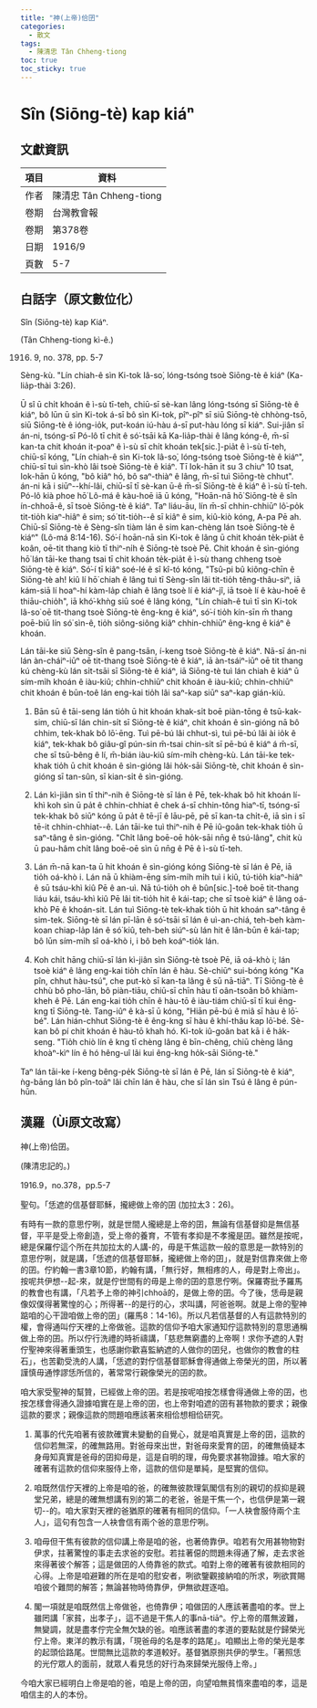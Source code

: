 ```yaml
---
title: "神(上帝)佮囝"
categories:
  - 散文
tags:
  - 陳清忠 Tân Chheng-tiong 
toc: true
toc_sticky: true
---
```


# Sîn (Siōng-tè) kap kiáⁿ

## 文獻資訊

| 項目 | 資料 |
|---|---|
| 作者 | 陳清忠 Tân Chheng-tiong  |
| 卷期 | 台灣教會報 |
| 卷期 | 第378卷 |
| 日期 | 1916/9 |
| 頁數 | 5-7 |

## 白話字（原文數位化）

Sîn (Siōng-tè) kap Kiáⁿ.

(Tân Chheng-tiong kì-ê.)

1916. 9, no. 378, pp. 5-7

Sèng-kù. "Lín chiah-ê sìn Ki-tok Iâ-so͘, lóng-tsóng tsoè Siōng-tè ê kiáⁿ (Ka-lia̍p-thài 3:26).

Ū sî ū chi̍t khoán ê ì-sù tī-teh, chiū-sī sè-kan lâng lóng-tsóng sī Siōng-tè ê kiáⁿ, bô lūn ū sìn Ki-tok á-sī bô sìn Ki-tok, pîⁿ-pîⁿ sī siū Siōng-tè chhòng-tsō, siū Siōng-tè ê ióng-io̍k, put-koán iú-hàu á-sī put-hàu lóng sī kiáⁿ. Sui-jiân sī án-ni, tsóng-sī Pó-lô tī chit ê só͘-tsāi kā Ka-lia̍p-thài ê lâng kóng-ê, m̄-sī kan-ta chit khoán it-poaⁿ ê ì-sù sī chi̍t khoán tek[sic.]-pia̍t ê ì-sù tī-teh, chiū-sī kóng, "Lín chiah-ê sìn Ki-tok Iâ-so͘, lóng-tsóng tsoè Siōng-tè ê kiáⁿ", chiū-sī tuì sìn-khò lâi tsoè Siōng-tè ê kiáⁿ. Tī Iok-hān it su 3 chiuⁿ 10 tsat, Iok-hān ū kóng, "bô kiâⁿ hó, bô saⁿ-thiàⁿ ê lâng, m̄-sī tuì Siōng-tè chhut". án-ni kā i siūⁿ--khí-lâi, chiū-sī tī sè-kan ū-ê m̄-sī Siōng-tè ê kiáⁿ ê ì-sù tī-teh. Pó-lô kià phoe hō͘ Lô-má ê kàu-hoē iā ū kóng, "Hoān-nā hō͘ Siōng-tè ê sîn ín-chhoā-ê, sī tsoè Siōng-tè ê kiáⁿ. Taⁿ liáu-āu, lín m̄-sī chhin-chhiūⁿ lô͘-po̍k tit-tio̍h kiaⁿ-hiâⁿ ê sim; só͘ tit-tio̍h--ê sī kiâⁿ ê sim, kiû-kiò kóng, A-pa Pē ah. Chiū-sī Siōng-tè ê Sèng-sîn tiàm lán ê sim kan-chèng lán tsoè Siōng-tè ê kiáⁿ" (Lô-má 8:14-16). Só͘-í hoān-nā sìn Ki-tok ê lâng ū chit khoán te̍k-pia̍t ê koân, oē-tit thang kiò tī thiⁿ-ni̍h ê Siōng-tè tsoè Pē. Chit khoán ê sìn-gióng hō͘ lán tāi-ke thang tsai tī chit khoán te̍k-pia̍t ê ì-sù thang chheng tsoè Siōng-tè ê kiáⁿ. Só͘-í tī kiâⁿ soé-lé ê sî kî-tó kóng, "Tsû-pi bû kiông-chīn ê Siōng-tè ah! kiû lí hō͘ chiah ê lâng tuì tī Sèng-sîn lâi tit-tio̍h têng-thâu-siⁿ, iā kám-siā lí hoaⁿ-hí kàm-la̍p chiah ê lâng tsoè lí ê kiáⁿ-jî, iā tsoè lí ê kàu-hoē ê thiāu-chio̍h", iā khó͘-khǹg siū soé ê lâng kóng, "Lín chiah-ê tuì tī sìn Ki-tok Iâ-so͘ oē tit-thang tsoè Siōng-tè êng-kng ê kiáⁿ, só͘-í tio̍h kín-sīn m̄ thang poē-biū lín só͘ sìn-ê, tio̍h siông-siông kiâⁿ chhin-chhiūⁿ êng-kng ê kiáⁿ ê khoán.

Lán tāi-ke siū Sèng-sîn ê pang-tsān, í-keng tsoè Siōng-tè ê kiáⁿ. Nā-sī án-ni lán àn-cháiⁿ-iūⁿ oē tit-thang tsoè Siōng-tè ê kiáⁿ, iā àn-tsáiⁿ-iūⁿ oē tit thang kú chèng-kù lán si̍t-tsāi sī Siōng-tè ê kiáⁿ, iā Siōng-tè tuì lán chiah ê kiáⁿ ū sím-mi̍h khoán ê iàu-kiû; chhin-chhiūⁿ chit khoán ê iàu-kiû; chhin-chhiūⁿ chit khoán ê būn-toê lán eng-kai tio̍h lâi saⁿ-kap siūⁿ saⁿ-kap gián-kiù.

1. Bān sū ê tāi-seng lán tio̍h ū hit khoán khak-si̍t boē piàn-tōng ê tsū-kak-sim, chiū-sī lán chin-si̍t sī Siōng-tè ê kiáⁿ, chit khoán ê sìn-gióng nā bô chhim, tek-khak bô lō͘-ēng. Tuì pē-bú lâi chhut-sì, tuì pē-bú lâi ài io̍k ê kiáⁿ, tek-khak bô giâu-gî pún-sin m̄-tsai chin-si̍t sī pē-bú ê kiáⁿ á m̄-sī, che sī tsū-bêng ê lí, m̄-bián iàu-kiû sím-mi̍h chèng-kù. Lán tāi-ke tek-khak tio̍h ū chit khoán ê sìn-gióng lâi ho̍k-sāi Siōng-tè, chit khoán ê sìn-gióng sī tan-sûn, sī kian-si̍t ê sìn-gióng.

2. Lán kì-jiân sìn tī thiⁿ-nih ê Siōng-tè sī lán ê Pē, tek-khak bô hit khoán lí-khì koh sìn ū pa̍t ê chhin-chhiat ê chek á-sī chhin-tông hiaⁿ-tī, tsóng-sī tek-khak bô siūⁿ kóng ū pa̍t ê tē-jī ê lāu-pē, pē sī kan-ta chi̍t-ê, iā sìn i sī tē-it chhin-chhiat--ê. Lán tāi-ke tuì thiⁿ-nih ê Pē iû-goân tek-khak tio̍h ū saⁿ-tâng ê sìn-gióng. "Chi̍t lâng boē-oē ho̍k-sāi nn̄g ê tsú-lâng", chit kù ū pau-hâm chi̍t lâng boē-oē sìn ū nn̄g ê Pē ê ì-sù tī-teh.

3. Lán m̄-nā kan-ta ū hit khoán ê sìn-gióng kóng Siōng-tè sī lán ê Pē, iā tio̍h oá-khò i. Lán nā ū khiàm-ēng sím-mi̍h mi̍h tuì i kiû, tú-tio̍h kiaⁿ-hiâⁿ ê sū tsáu-khì kiû Pē ê an-uì. Nā tú-tio̍h oh ê bûn[sic.]-toê boē tit-thang liáu kái, tsáu-khì kiû Pē lâi tit-tio̍h hit ê kái-tap; che sī tsoè kiáⁿ ê lâng oá-khò Pē ê khoán-sit. Lán tuì Siōng-tè tek-khak tio̍h ū hit khoán saⁿ-tâng ê sim-tek. Siōng-tè sī lán pī-lān ê só͘-tsāi sī lán ê uì-an-chiá, teh-beh kàm-koan chiap-la̍p lán ê só͘ kiû, teh-beh siúⁿ-sù lán hit ê lân-būn ê kái-tap; bô lūn sím-mi̍h sî oá-khò i, i bô beh koáⁿ-tio̍k lán.

4. Koh chi̍t hāng chiū-sī lán kì-jiân sìn Siōng-tè tsoè Pē, iā oá-khò i; lán tsoè kiáⁿ ê lâng eng-kai tio̍h chīn lán ê hàu. Sè-chiūⁿ sui-bóng kóng "Ka pîn, chhut hàu-tsú", che put-kò sī kan-ta lâng ê sū nā-tiāⁿ. Tī Siōng-tè ê chhù bô pho-lān, bô piàn-tiāu, chiū-sī chīn hàu tī oân-tsoân bô khiàm-kheh ê Pē. Lán eng-kai tio̍h chīn ê hàu-tō ê iàu-tiám chiū-sī tī kui êng-kng tī Siōng-tè. Tang-iûⁿ ê kà-sī ū kóng, "Hiān pē-bú ê miâ sī hàu ê lō͘-bé". Lán hián-chhut Siōng-tè ê êng-kng sī hàu ê khí-thâu kap lō͘-bé. Sè-kan bô pí chit khoán ê hàu-tō khah hó. Ki-tok iû-goân bat kā i ê ha̍k-seng. "Tio̍h chiò lín ê kng tī chèng lâng ê bīn-chêng, chiū chèng lâng khoàⁿ-kìⁿ lín ê hó hêng-uî lâi kui êng-kng ho̍k-sāi Siōng-tè."

Taⁿ lán tāi-ke í-keng bêng-pe̍k Siōng-tè sī lán ê Pē, lán sī Siōng-tè ê kiáⁿ, ǹg-bāng lán bô pîn-toāⁿ lâi chīn lán ê hàu, che sī lán sìn Tsú ê lâng ê pún-hūn.

## 漢羅（Ùi原文改寫）

神(上帝)佮囝。

(陳清忠記的。)

1916.9，no.378，pp.5-7

聖句。「恁遮的信基督耶穌，攏總做上帝的囝 (加拉太3：26)。

有時有一款的意思佇咧，就是世間人攏總是上帝的囝，無論有信基督抑是無信基督，平平是受上帝創造，受上帝的養育，不管有孝抑是不孝攏是囝。雖然是按呢，總是保羅佇這个所在共加拉太的人講-的，毋是干焦這款一般的意思是一款特別的意思佇咧，就是講，「恁遮的信基督耶穌，攏總做上帝的囝」，就是對信靠來做上帝的囝。佇約翰一書3章10節，約翰有講，「無行好，無相疼的人，毋是對上帝出」。按呢共伊想--起-來，就是佇世間有的毋是上帝的囝的意思佇咧。保羅寄批予羅馬的教會也有講，「凡若予上帝的神引chhoā的，是做上帝的囝。今了後，恁毋是親像奴僕得著驚惶的心；所得著--的是行的心，求叫講，阿爸爸啊。就是上帝的聖神踮咱的心干證咱做上帝的囝」(羅馬8：14-16)。所以凡若信基督的人有這款特別的權，會得通叫佇天裡的上帝做爸。這款的信仰予咱大家通知佇這款特別的意思通稱做上帝的囝。所以佇行洗禮的時祈禱講，「慈悲無窮盡的上帝啊！求你予遮的人對佇聖神來得著重頭生，也感謝你歡喜監納遮的人做你的囝兒，也做你的教會的柱石」，也苦勸受洗的人講，「恁遮的對佇信基督耶穌會得通做上帝榮光的囝，所以著謹慎毋通悖謬恁所信的，著常常行親像榮光的囝的款。

咱大家受聖神的幫贊，已經做上帝的囝。若是按呢咱按怎樣會得通做上帝的囝，也按怎樣會得通久證據咱實在是上帝的囝，也上帝對咱遮的囝有甚物款的要求；親像這款的要求；親像這款的問題咱應該著來相佮想相佮研究。

1. 萬事的代先咱著有彼款確實未變動的自覺心，就是咱真實是上帝的囝，這款的信仰若無深，的確無路用。對爸母來出世，對爸母來愛育的囝，的確無僥疑本身毋知真實是爸母的囝抑毋是，這是自明的理，毋免要求甚物證據。咱大家的確著有這款的信仰來服侍上帝，這款的信仰是單純，是堅實的信仰。

2. 咱既然信佇天裡的上帝是咱的爸，的確無彼款理氣閣信有別的親切的叔抑是親堂兄弟，總是的確無想講有別的第二的老爸，爸是干焦一个，也信伊是第一親切--的。咱大家對天裡的爸猶原的確著有相同的信仰。「一人袂會服侍兩个主人」，這句有包含一人袂會信有兩个爸的意思佇咧。

3. 咱毋但干焦有彼款的信仰講上帝是咱的爸，也著倚靠伊。咱若有欠用甚物物對伊求，拄著驚惶的事走去求爸的安慰。若拄著僫的問題未得通了解，走去求爸來得著彼个解答；這是做囝的人倚靠爸的款式。咱對上帝的確著有彼款相同的心得。上帝是咱避難的所在是咱的慰安者，咧欲鑒觀接納咱的所求，咧欲賞賜咱彼个難問的解答；無論甚物時倚靠伊，伊無欲趕逐咱。

4. 閣一項就是咱既然信上帝做爸，也倚靠伊；咱做囝的人應該著盡咱的孝。世上雖罔講「家貧，出孝子」，這不過是干焦人的事nā-tiāⁿ。佇上帝的厝無波難，無變調，就是盡孝佇完全無欠缺的爸。咱應該著盡的孝道的要點就是佇歸榮光佇上帝。東洋的教示有講，「現爸母的名是孝的路尾」。咱顯出上帝的榮光是孝的起頭佮路尾。世間無比這款的孝道較好。基督猶原捌共伊的學生。「著照恁的光佇眾人的面前，就眾人看見恁的好行為來歸榮光服侍上帝。」

今咱大家已經明白上帝是咱的爸，咱是上帝的囝，向望咱無貧惰來盡咱的孝，這是咱信主的人的本份。

